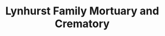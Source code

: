 ---
title: "Lynhurst Family Mortuary and Crematory"
url: /indianapolis/lynhurst-family-mortuary-and-crematory/
shop: funeral directors
---